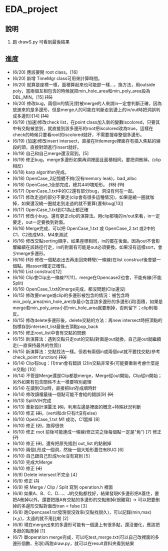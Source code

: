 # EDA_project
## 說明
1. 跑 drawS.py 可看到最後結果
## 進度
- (6/20) 應該要開 root class。[16]
- (6/20) 新增 TimeMgr class可用來計算時間。
- (6/20) 就算是座標一樣，面積算起來也可能部一樣...，換方法，用outside poly，當兩個互相包含的時候就把min_hole_area和min_poly_area設為DBL_MIN。[15] ~~[15]~~
- (6/20) 修改bug，兩個in的情況(對被merge的人來說in一定會判斷正確，因為放進來的是多邊形，但是merge人的可能在判斷走到邊上的in/out時把洞誤判成多邊形)[14] ~~[14]~~
- (6/19) (加速)修改check list，在point class加入新的變數iscolored，只要其中有交點被塗到，就直接到該多邊形的root把iscolored改為true，這樣在check的時候只要看root的iscolored就好，不需要搜尋整個多邊形。
- (6/19) (加速)修改insert intersect，直接在littlemerge裡面存有插入焦點的線段的頭，直接對頭進行insert就好。
- (6/19) 自己和自己merge還沒寫到。[5]
- (6/19) 修正bug，merge多邊形如果再洞裡面且面積相同，要把洞刪掉。(clip相反)
- (6/18) karp algorithm完成。
- (6/18) OpenCase_2記憶體不夠(沒有memory leak)，bad_alloc
- (6/18) OpenCase_1全部完成，總共449塊矩形。 ~~[13]~~ ~~[11]~~
- (6/17) OpenCase_1.txt中的C2還有部分bug，洞沒有何在一起。
- (6/17) 修改走過的部分不要走(clip會有很多這種情況)，如果是繞一圈就咖掉，如果還沒繞一圈就走到走過的就不要算(還有bug[13])
- (6/17) OpenCase_1.txt到C1為止都正確
- (6/17) 修改小bug，還有更正clip的演算法。用clip那塊的in/out來看，in一定要走，out一定要換到對面。
- (6/16) Merge完成，可以把 OpenCase_1.txt 或 OpenCase_2.txt 或2中的C1、C2改成M3、M4來測試
- (6/16) 修改交點sorting順序，如果座標相同，in的擺在後面。因為out不會影響繼續在該路徑行走，in的對面有可能是out必須要換。如果沒有這樣sort，會少merge多邊形。
- (6/16) ~~[12]~~ 修改一個點走出去再走回來轉彎(一條線)在list construct後會變一個點。用assert確定正確性。
- (6/16) List construct[12]
- (6/16) Clip會Clip出一條線??[11]，merge在Opencase2也會，不能有線(不能Split)
- (6/16) OpenCase_1.txt的merge完成，都沒問題(Clip還沒)
- (6/15) 修改要merge或clip的多邊形被包含的情況：被包含時min_poly_area(min_hole_are)存最小包含該多邊形的多邊形(洞)面積，如果是merge若min_poly_area小於min_hole_area就要刪掉，否則留下；clip則相反。
- (6/15) 修改delete多邊形後，delete交點的方法：再new intersect時把頂點的指標存到intersect_list最後去頂點pop_back
- (6/15) 修正root_list中會有交點的問題
- (6/15) 新演算法：遇到交點只走out的交點(對面是out就換，自己是out就繼續走(一直保持最外的性質))
- (6/15) 新演算法：交點找法一樣。但若有兩個in或兩個out就不要找交點(參考check_point function) ~~[10]~~
- (6/14) Clip有bug：(1)tran會有錯誤 (2)in交點非常多(可能要重新考慮什麼是in交點) [10]
- (6/14) 不管是Merge還是Clip都是merge，Merge從out開始，Clip從in開始；另外如果有包含關係不太一樣要特別處理
- (6/14) 在讀到Clip時，直接把list存成順時針
- (6/14) 修改讀檔最後一個點可能不會給的錯誤[9] ~~[9]~~
- (6/13) SplitV/H完成
- (6/13) 重新設計演匴法 ~~[6]~~，利用左邊是裡面的概念+特殊狀況判斷
- (6/10) 修正 ~~[8]~~，(verti和dir只有if沒有else)
- (6/10) OpenCase_1.txt M1 成功，C1當掉 [8]
- (6/10) 修正 ~~[2]~~，跑得很快
- (6/10) 修正 root 前後可能連成一條線(修正完之後每個點一定是"角") [7] 修正 ~~[7]~~
- (6/10) 修正 ~~[3]~~，還有把原先插到 out_list 的點刪掉
- (6/10) 兩個L形成一個洞，然後一個大矩形蓋住有BUG [6]
- (6/10) 自己跟自己形成hole沒有寫到 [5]
- (6/10) 完成大Merge
- (6/10) 修正 ~~[4]~~
- (6/9) Delete intersect不完全 [4]
- (6/9) 修正 ~~[1]~~
- (6/9) 把 Merge / Clip / Split 寫到 operation.h 裡面
- (6/8) 如果A、B、C、D....、J的交點都找好，結果發現K多邊形把A蓋住，要把A刪掉以外，還要把跟A有交點的多邊形的交點刪掉(很難寫) -> 可以把要刪掉的多邊形交點對面改tran = false [3]
- (6/8) 跑Opencase1.txt發現很沒效率(交點找很久)，可以記錄(min,max)(x,y)，太遠的就不用比較 [2]
- (6/8) 現在merge出來的多邊形可能有一個邊上有很多點，還沒優化，應該把多餘的點刪掉 [1]
- (6/7) 單operation merge完成，可以吃test_merge.txt(可以自己改裡面的多邊形個數、形狀)再跑draw.py，就可以在result資料夾看到結果

